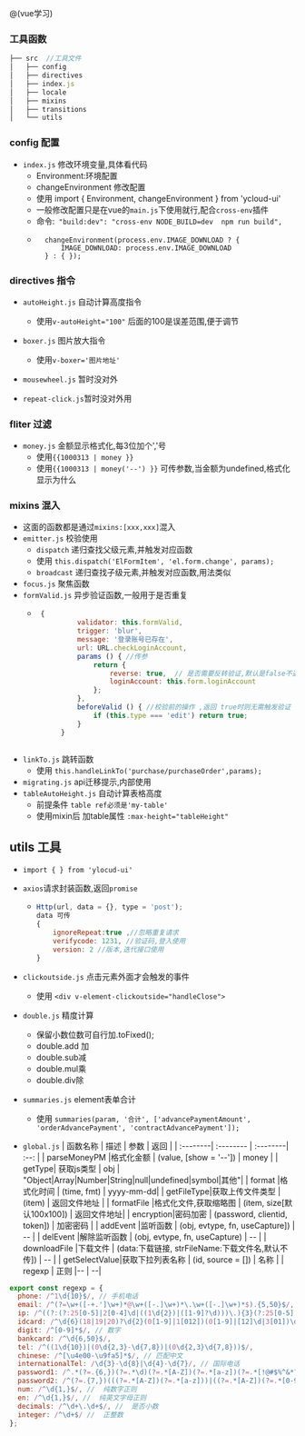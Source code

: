 @(vue学习)
### 工具函数
```js
├── src  //工具文件
│   ├── config
│   ├── directives
│   ├── index.js
│   ├── locale
│   ├── mixins
│   ├── transitions
│   └── utils
```

### config 配置
* `index.js` 修改环境变量,具体看代码
	*  Environment:环境配置
	*  changeEnvironment  修改配置
	* 使用 import { Environment, changeEnvironment } from 'ycloud-ui'
	* 一般修改配置只是在vue的`main.js`下使用就行,配合`cross-env`插件
	* 命令:` "build:dev": "cross-env NODE_BUILD=dev  npm run build",`
    - ```
        changeEnvironment(process.env.IMAGE_DOWNLOAD ? {
		    IMAGE_DOWNLOAD: process.env.IMAGE_DOWNLOAD
		} : { });
      ```

### directives 指令
* `autoHeight.js` 自动计算高度指令 
	* 使用`v-autoHeight="100"` 后面的100是误差范围,便于调节 
	
* `boxer.js`  图片放大指令
	* 使用`v-boxer='图片地址'`

* `mousewheel.js` 暂时没对外
* `repeat-click.js`暂时没对外用

### fliter 过滤
* `money.js` 金额显示格式化,每3位加个','号
	* 使用`{{1000313 | money }}`
	*  使用`{{1000313 | money('--') }}` 可传参数,当金额为undefined,格式化显示为什么

### mixins 混入
* 这面的函数都是通过`mixins:[xxx,xxx]`混入
* `emitter.js` 校验使用
	* `dispatch` 递归查找父级元素,并触发对应函数
	* 使用 `this.dispatch('ElFormItem', 'el.form.change', params);`
	* `broadcast` 递归查找子级元素,并触发对应函数,用法类似
* `focus.js` 聚焦函数
* `formValid.js` 异步验证函数,一般用于是否重复
	* ``` js
	   {
                validator: this.formValid,
                trigger: 'blur',
                message: '登录账号已存在',
                url: URL.checkLoginAccount,
                params () { //传参
                    return {
                        reverse: true,  // 是否需要反转验证,默认是false不通过
                        loginAccount: this.form.loginAccount
                    };
                },
                beforeValid () { //校验前的操作 ,返回 true时则无需触发验证
                    if (this.type === 'edit') return true;
                }
            }
	 ```
* `linkTo.js` 跳转函数
	* 使用 `this.handleLinkTo('purchase/purchaseOrder',params);`
* `migrating.js` api迁移提示,内部使用
* `tableAutoHeight.js` 自动计算表格高度
	* 前提条件 `table ref必须是'my-table'`
	* 使用mixin后 加table属性 `:max-height="tableHeight"`

## utils 工具
* `import { } from 'ylocud-ui'`
* `axios`请求封装函数,返回`promise`
	*	``` js
		Http(url, data = {}, type = 'post');
		data 可传
		{
			ignoreRepeat:true ,//忽略重复请求
			verifycode: 1231, //验证码,登入使用
			version: 2 //版本,迭代接口使用
		}
		```
* `clickoutside.js` 点击元素外面才会触发的事件 
	* 使用 `<div v-element-clickoutside="handleClose">`
* `double.js` 精度计算
	* 保留小数位数可自行加.toFixed();
	* double.add 加
	* double.sub减
	* double.mul乘
	* double.div除


* `summaries.js` element表单合计
	* 使用 `summaries(param, '合计', ['advancePaymentAmount', 'orderAdvancePayment', 'contractAdvancePayment']);`

* `global.js`
| 函数名称 |    描述 |    参数 | 返回 |
| :--------| :-------- | :--------| :--: |
| parseMoneyPM |格式化金额 | (value, [show = '--']) |  money   |
| getType| 获取js类型 | obj |  "Object|Array|Number|String|null|undefined|symbol|其他"|
| format |格式化时间 | (time, fmt) | yyyy-mm-dd|
| getFileType|获取上传文件类型 | (item) |  返回文件地址 |
| formatFile |格式化文件,获取缩略图 | (item, size[默认100x100]) |  返回文件地址|
| encryption|密码加密 | (password, clientid, token]) |  加密密码 |
| addEvent |监听函数 | (obj, evtype, fn, useCapture]) |  -- |
| delEvent |解除监听函数 | (obj, evtype, fn, useCapture) |  -- |
| downloadFile |下载文件  | (data:下载链接, strFileName:下载文件名,默认不传]) |  -- |
| getSelectValue|获取下拉列表名称 | (id, source = []) |  名称 |
| regexp | 正则 |-- |  --|
```js
export const regexp = {
  phone: /^1\d{10}$/, // 手机电话
  email: /^(?=\w+([-+.']\w+)*@\w+([-.]\w+)*\.\w+([-.]\w+)*$).{5,50}$/, // 电子邮箱
  ip: /^((?:(?:25[0-5]|2[0-4]\d|((1\d{2})|([1-9]?\d)))\.){3}(?:25[0-5]|2[0-4]\d|((1\d{2})|([1-9]?\d))))$/,
  idcard: /^\d{6}(18|19|20)?\d{2}(0[1-9]|1[012])(0[1-9]|[12]\d|3[01])\d{3}(\d|[xX])$/, // 身份证
  digit: /^[0-9]*$/, // 数字
  bankcard: /^\d{6,50}$/, 
  tel: /^((1\d{10})|(0\d{2,3}-\d{7,8})|(0\d{2,3}\d{7,8}))$/,
  chinese: /^[\u4e00-\u9fa5]*$/, // 匹配中文
  internationalTel: /\d{3}-\d{8}|\d{4}-\d{7}/, // 国际电话
  password1: /^.*(?=.{6,})(?=.*\d)(?=.*[A-Z])(?=.*[a-z])(?=.*[!@#$%^&*? ]).*$/, // 最少6位，包括至少1个大写字母，1个小写字母，1个数字，1个特殊字符
  password2: /^(?=.{7,})(((?=.*[A-Z])(?=.*[a-z]))|((?=.*[A-Z])(?=.*[0-9]))|((?=.*[a-z])(?=.*[0-9]))).*$/, // 中等强度密码（密码为7位及以上，大小字母、数字三项中有两项，特殊字符可有可无）
  num: /^\d{1,}$/, //  纯数字正则
  en: /^\d{1,}$/, //  纯英文字母正则
  decimals: /^\d+\.\d+$/, //  是否小数
  integer: /^\d+$/ //  正整数
};

```